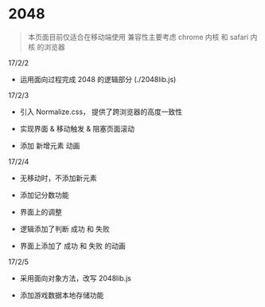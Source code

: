 # 2048

> 本页面目前仅适合在移动端使用
>   兼容性主要考虑 chrome 内核 和 safari 内核 的浏览器

17/2/2

- 运用面向过程完成 2048 的逻辑部分 (./2048lib.js)

17/2/3

- 引入 Normalize.css， 提供了跨浏览器的高度一致性

- 实现界面 & 移动触发 & 阻塞页面滚动

- 添加 新增元素 动画

17/2/4
- 无移动时，不添加新元素

- 添加记分数功能

- 界面上的调整

- 逻辑添加了判断 成功 和 失败

- 界面上添加了 成功 和 失败 的动画

17/2/5

- 采用面向对象方法，改写 2048lib.js

- 添加游戏数据本地存储功能
